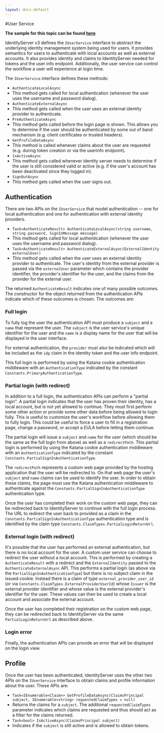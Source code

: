 ```yaml
---
layout: docs-default
---
```


#User Service

**The sample for this topic can be found [here](https://github.com/thinktecture/Thinktecture.IdentityServer.v3.Samples/tree/master/source/CustomUserService)**

IdentityServer v3 defines the `IUserService` interface to abstract the underlying identity management system being used for users. It provides semantics for users to authenticate with local accounts as well as external accounts. It also provides identity and claims to IdentityServer needed for tokens and the user info endpoint. Additionally, the user service can control the workflow a user will experience at login time. 

The `IUserService` interface defines these methods:

* `AuthenticateLocalAsync`
 * This method gets called for local authentication (whenever the user uses the username and password dialog).
* `AuthenticateExternalAsync`
 * This method gets called when the user uses an external identity provider to authenticate.
* `PreAuthenticateAsync`
 * This method gets called before the login page is shown. This allows you to determine if the user should be authenticated by some out of band mechanism (e.g. client certificates or trusted headers).
* `GetProfileDataAsync`
 * This method is called whenever claims about the user are requested (e.g. during token creation or via the userinfo endpoint).
* `IsActiveAsync`
 * This method gets called whenever identity server needs to determine if the user is still considered valid or active (e.g. if the user's account has been deactivated since they logged in).
* `SignOutAsync`
 * This method gets called when the user signs out.


## Authentication

There are two APIs on the `IUserService` that model authentication -- one for local authentication and one for authentication with external identity providers.

* `Task<AuthenticateResult> AuthenticateLocalAsync(string username, string password, SignInMessage message)`
 * This method gets called for local authentication (whenever the user uses the username and password dialog).
* `Task<AuthenticateResult> AuthenticateExternalAsync(ExternalIdentity externalUser)`
 * This method gets called when the user uses an external identity provider to authenticate. The user's identity from the external provider is passed via the `externalUser` parameter which contains the provider identifier, the provider's identifier for the user, and the claims from the provider for the external user.

The returned `AuthenticateResult` indicates one of many possible outcomes. The constructor for the object returned from the authentication APIs indicate which of these outcomes is chosen. The outcomes are:

### Full login

To fully log the user the authentication API must produce a `subject` and a `name` that represent the user. The `subject` is the user service's unique identifier for the user and the `name` is a display name for the 
user that will be displayed in the user interface.

For external authentication, the `provider` must also be indicated which will be included as the `idp` claim in the identity token and the user info endpoint.

This full login is performed by using the Katana cookie authentication middleware with an `AuthenticationType` indicated by the constant `Constants.PrimaryAuthenticationType`.

### Partial login (with redirect)

In addition to a full login, the authentication APIs can perform a "partial login". A partial login indicates that the user has proven their identity, has a local account, but is not yet allowed to continue. They must first perform some other action or provide some other data before being allowed to login fully. This is useful to customize the user's workflow before allowing them to fully login. This could be useful to force a user to fill in a registration page, change a password, or accept a EULA before letting them continue.

The partial login will issue a `subject` and `name` for the user (which should be the same as the full login from above) as well as a `redirectPath`. This partial login is performed by using the Katana cookie authentication middleware with an `AuthenticationType` indicated by the constant `Constants.PartialSignInAuthenticationType`.

The `redirectPath` represents a custom web page provided by the hosting application that the user will be redirected to. On that web page the user's `subject` and `name` claims can be used to identify the user. In order to obtain these claims, the page must use the Katana authentication middleware to authenticate against the `Constants.PartialSignInAuthenticationType` authentication type.

Once the user has completed their work on the custom web page, they can be redirected back to IdentityServer to continue with the full login process. The URL to redirect the user back to provided as a claim in the `Constants.PartialSignInAuthenticationType` authentication type and is identified by the claim type `Constants.ClaimTypes.PartialLoginReturnUrl`.

### External login (with redirect)

It's possible that the user has performed an external authentication, but there is no local account for the user. A custom user service can choose to redirect the user without a local account. This is performed by creating a `AuthenticateResult` with a redirect and the `ExternalIdentity` passed to the `AuthenticateExternalAsync` API. This performs a partial login (as above via the `PartialSignInAuthenticationType`) but there is no subject claim in the issued cookie. Instead there is a claim of type `external_provider_user_id` (or via `Constants.ClaimTypes.ExternalProviderUserId`) whose `Issuer` is the external provider identifier and whose value is the external provider's identifier for the user. These values can then be used to create a local account and associate the external account.

Once the user has completed their registration on the custom web page, they can be redirected back to IdentityServer via the same `PartialLoginReturnUrl` as described above.

### Login error

Finally, the authentication APIs can provide an error that will be displayed on the login view.

## Profile

Once the user has been authenticated, IdentityServer uses the other two APIs on the `IUserService` interface to obtain claims and profile information about the user. These APIs are:

* `Task<IEnumerable<Claim>> GetProfileDataAsync(ClaimsPrincipal subject, IEnumerable<string> requestedClaimTypes = null)`
 * Returns the claims for a `subject`. The additional `requestedClaimTypes` parameter indicates which claims are requested and thus should act as a filter for the claims returned.
* `Task<bool> IsActiveAsync(ClaimsPrincipal subject)`
 * Indicates if the `subject` is still active and is allowed to obtain tokens.
